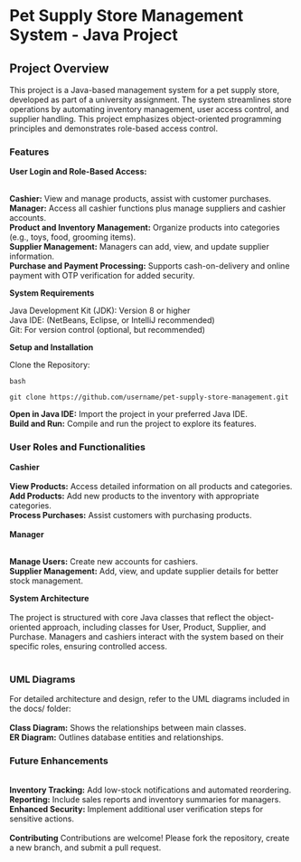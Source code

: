 <h1>Pet Supply Store Management System - Java Project</h1>

<h2>Project Overview</h2>

<P>This project is a Java-based management system for a pet supply store, developed as part of a university assignment. The system streamlines store operations by automating inventory management, user access control, and supplier handling. This project emphasizes object-oriented programming principles and demonstrates role-based access control.</P>


<h3>Features</h3>
<b>User Login and Role-Based Access:</b> </br>
</br>

<b>Cashier:</b> View and manage products, assist with customer purchases.      
<b>Manager:</b> Access all cashier functions plus manage suppliers and cashier accounts.</br>
<b>Product and Inventory Management:</b> Organize products into categories (e.g., toys, food, grooming items).</br>
<b>Supplier Management:</b> Managers can add, view, and update supplier information.</br>
<b> Purchase and Payment Processing:</b> Supports cash-on-delivery and online payment with OTP verification for added security.</br>

<b>System Requirements</b>

Java Development Kit (JDK): Version 8 or higher</br>
Java IDE: (NetBeans, Eclipse, or IntelliJ recommended)</br>
Git: For version control (optional, but recommended)</br>

<b>Setup and Installation</b></br>

Clone the Repository:

    bash

    git clone https://github.com/username/pet-supply-store-management.git

<p><b>Open in Java IDE:</b> Import the project in your preferred Java IDE.</br>
<b>Build and Run:</b> Compile and run the project to explore its features.
</p>

<h3>User Roles and Functionalities</h3>
<b>Cashier</b></br>
</br>
<b>View Products:</b> Access detailed information on all products and categories.</br>
<b>Add Products:</b> Add new products to the inventory with appropriate categories.</br>
<b>Process Purchases:</b> Assist customers with purchasing products.</br>

</br>
<b>Manager</b></br>

</br><b>Manage Users:</b> Create new accounts for cashiers.</br>
<b>Supplier Management:</b> Add, view, and update supplier details for better stock management.</br>

<b>System Architecture</b></br>
</br>
The project is structured with core Java classes that reflect the object-oriented approach, including classes for User, Product, Supplier, and Purchase. Managers and cashiers interact with the system based on their specific roles, ensuring controlled access.</br>
</br><h3>UML Diagrams</h3>

For detailed architecture and design, refer to the UML diagrams included in the docs/ folder:</br>
</br>
<b>Class Diagram:</b> Shows the relationships between main classes.</br>
<b>ER Diagram:</b> Outlines database entities and relationships.

<h3>Future Enhancements</h3>
</br>
<b>Inventory Tracking:</b> Add low-stock notifications and automated reordering.</br>
<b>Reporting:</b> Include sales reports and inventory summaries for managers.</br>
<b>Enhanced Security:</b> Implement additional user verification steps for sensitive actions.</br>
</br>
<b>Contributing</b>
Contributions are welcome! Please fork the repository, create a new branch, and submit a pull request.
